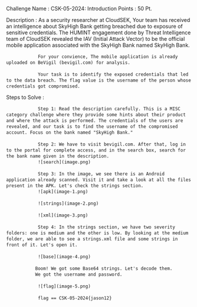 Challenge Name : CSK-05-2024: Introduction
Points : 50 Pt.

Description :
                As a security researcher at CloudSEK, Your team has received an intelligence about SkyHigh Bank getting breached due to exposure of sensitive credentials. The HUMINT engagement done by Threat Intelligence team of CloudSEK revealed the IAV (Initial Attack Vector) to be the official mobile application associated with the SkyHigh Bank named SkyHigh Bank.

                For your convience, The mobile application is already uploaded on BeVigil (bevigil.com) for analysis.

                Your task is to identify the exposed credentials that led to the data breach. The flag value is the username of the person whose credentials got compromised.

Steps to Solve :
                
                Step 1: Read the description carefully. This is a MISC category challenge where they provide some hints about their product and where the attack is performed. The credentials of the users are revealed, and our task is to find the username of the compromised account. Focus on the bank named "SkyHigh Bank."

                Step 2: We have to visit bevigil.com. After that, log in to the portal for complete access, and in the search box, search for the bank name given in the description.
                ![search](image.png)

                Step 3: In the image, we see there is an Android application already scanned. Visit it and take a look at all the files present in the APK. Let's check the strings section.
                ![apk](image-1.png)

                ![strings](image-2.png)

                ![xml](image-3.png)

                Step 4: In the strings section, we have two severity folders: one is medium and the other is low. By looking at the medium folder, we are able to see a strings.xml file and some strings in front of it. Let's open it. 
                
                ![base](image-4.png)

               Boom! We got some Base64 strings. Let's decode them.
               We got the username and password.

                ![flag](image-5.png)

                flag == CSK-05-2024{jason12}
